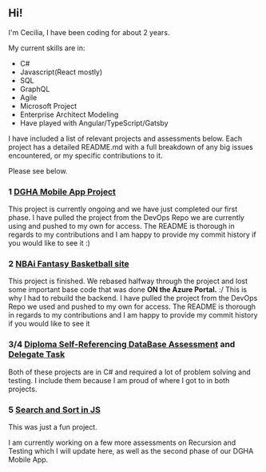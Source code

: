 ## Hi!

I'm Cecilia, I have been coding for about 2 years.

My current skills are in:
* C# 
* Javascript(React mostly) 
* SQL 
* GraphQL 
* Agile 
* Microsoft Project 
* Enterprise Architect Modeling 
* Have played with Angular/TypeScript/Gatsby

I have included a list of relevant projects and assessments below. 
Each project has a detailed README.md with a full breakdown of any big issues encountered, or my specific contributions to it.

Please see below.

### 1 [DGHA Mobile App Project](https://github.com/cecpoool/DGHA.1019.git)
This project is currently ongoing and we have just completed our first phase.
I have pulled the project from the DevOps Repo we are currently using and pushed to my own for access. The README is thorough in regards to my contributions and I am happy to provide my commit history if you would like to see it :)

### 2 [NBAi Fantasy Basketball site](https://github.com/cecpoool/NBAi-Proj.git)
This project is finished. We rebased halfway through the project and lost some important base code that was done **ON the Azure Portal.**
:/  This is why I had to rebuild the backend. 
I have pulled the project from the DevOps Repo we used and pushed to my own for access. The README is thorough in regards to my contributions and I am happy to provide my commit history if you would like to see it 

### 3/4 [Diploma Self-Referencing DataBase Assessment](https://github.com/cecpoool/DGHA.1019.git) and [Delegate Task](https://github.com/cecpoool/DelegatesUrgh.git)
Both of these projects are in C# and required a lot of problem solving and testing. I include them because I am proud of where I got to in both projects.

### 5 [Search and Sort in JS](https://github.com/cecpoool/AlgorMT.git)
This was just a fun project.

I am currently working on a few more assessments on Recursion and Testing which I will update here, as well as the second phase of our DGHA Mobile App.

 

